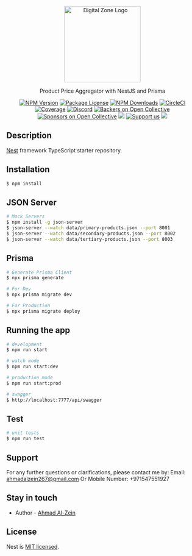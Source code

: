 <p align="center">
  <a href="http://nestjs.com/" target="blank"><img src="https://d1muf25xaso8hp.cloudfront.net/https%3A%2F%2F7c6642d9d9b75e2090693773e3c470fa.cdn.bubble.io%2Ff1704517099894x454130768036798700%2FGroup%252053632.png?w=256&h=54&auto=compress&dpr=1.25&fit=max" width="200" alt="Digital Zone Logo" /></a>
</p>

[circleci-image]: https://img.shields.io/circleci/build/github/nestjs/nest/master?token=abc123def456
[circleci-url]: https://circleci.com/gh/nestjs/nest

  <p align="center">Product Price Aggregator with NestJS and Prisma</p>
    <p align="center">
<a href="https://www.npmjs.com/~nestjscore" target="_blank"><img src="https://img.shields.io/npm/v/@nestjs/core.svg" alt="NPM Version" /></a>
<a href="https://www.npmjs.com/~nestjscore" target="_blank"><img src="https://img.shields.io/npm/l/@nestjs/core.svg" alt="Package License" /></a>
<a href="https://www.npmjs.com/~nestjscore" target="_blank"><img src="https://img.shields.io/npm/dm/@nestjs/common.svg" alt="NPM Downloads" /></a>
<a href="https://circleci.com/gh/nestjs/nest" target="_blank"><img src="https://img.shields.io/circleci/build/github/nestjs/nest/master" alt="CircleCI" /></a>
<a href="https://coveralls.io/github/nestjs/nest?branch=master" target="_blank"><img src="https://coveralls.io/repos/github/nestjs/nest/badge.svg?branch=master#9" alt="Coverage" /></a>
<a href="https://discord.gg/G7Qnnhy" target="_blank"><img src="https://img.shields.io/badge/discord-online-brightgreen.svg" alt="Discord"/></a>
<a href="https://opencollective.com/nest#backer" target="_blank"><img src="https://opencollective.com/nest/backers/badge.svg" alt="Backers on Open Collective" /></a>
<a href="https://opencollective.com/nest#sponsor" target="_blank"><img src="https://opencollective.com/nest/sponsors/badge.svg" alt="Sponsors on Open Collective" /></a>
  <a href="https://paypal.me/kamilmysliwiec" target="_blank"><img src="https://img.shields.io/badge/Donate-PayPal-ff3f59.svg"/></a>
    <a href="https://opencollective.com/nest#sponsor"  target="_blank"><img src="https://img.shields.io/badge/Support%20us-Open%20Collective-41B883.svg" alt="Support us"></a>
  <a href="https://twitter.com/nestframework" target="_blank"><img src="https://img.shields.io/twitter/follow/nestframework.svg?style=social&label=Follow"></a>
</p>
  <!--[![Backers on Open Collective](https://opencollective.com/nest/backers/badge.svg)](https://opencollective.com/nest#backer)
  [![Sponsors on Open Collective](https://opencollective.com/nest/sponsors/badge.svg)](https://opencollective.com/nest#sponsor)-->

## Description

[Nest](https://github.com/nestjs/nest) framework TypeScript starter repository.

## Installation

```bash
$ npm install
```

## JSON Server

```bash
# Mock Servers
$ npm install -g json-server
$ json-server --watch data/primary-products.json --port 8001
$ json-server --watch data/secondary-products.json --port 8002
$ json-server --watch data/tertiary-products.json --port 8003
```

## Prisma

```bash
# Generate Prisma Client
$ npx prisma generate

# For Dev
$ npx prisma migrate dev

# For Production
$ npx prisma migrate deploy
```

## Running the app

```bash
# development
$ npm run start

# watch mode
$ npm run start:dev

# production mode
$ npm run start:prod

# swagger
$ http://localhost:7777/api/swagger
```

## Test

```bash
# unit tests
$ npm run test
```

## Support

For any further questions or clarifications, please contact me by:
Email: ahmadalzein267@gmail.com
Or
Mobile Number: +971547551927

## Stay in touch

- Author - [Ahmad Al-Zein](https://www.linkedin.com/in/ahmad-al-zein)

## License

Nest is [MIT licensed](LICENSE).
